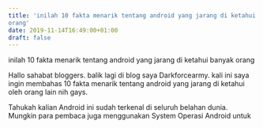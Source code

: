 ```yaml
---
title: 'inilah 10 fakta menarik tentang android yang jarang di ketahui banyak
orang'
date: 2019-11-14T16:49:00+01:00
draft: false
---
```


  
  
  
  
  
  
inilah 10 fakta menarik tentang android yang jarang di ketahui banyak orang  
  
Hallo sahabat bloggers. balik lagi di blog saya Darkforcearmy. kali ini saya ingin membahas 10 fakta menarik tentang android yang jarang di ketahui oleh orang lain nih gays.  
  
  
  
Tahukah kalian Android ini sudah terkenal di seluruh belahan dunia. Mungkin para pembaca juga menggunakan System Operasi Android untuk